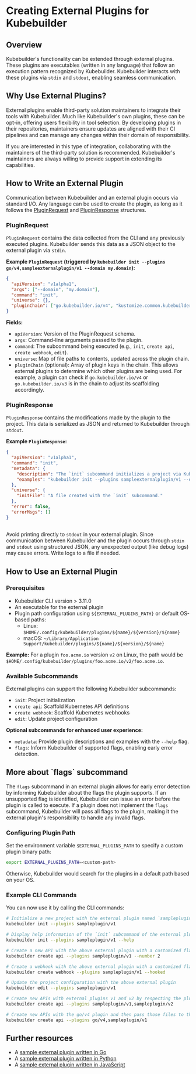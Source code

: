 # Creating External Plugins for Kubebuilder

## Overview

Kubebuilder's functionality can be extended through external plugins.
These plugins are executables (written in any language) that follow an
execution pattern recognized by Kubebuilder. Kubebuilder interacts with
these plugins via `stdin` and `stdout`, enabling seamless communication.

## Why Use External Plugins?

External plugins enable third-party solution maintainers to integrate their tools with Kubebuilder.
Much like Kubebuilder's own plugins, these can be opt-in, offering users
flexibility in tool selection. By developing plugins in their repositories,
maintainers ensure updates are aligned with their CI pipelines and can
manage any changes within their domain of responsibility.

If you are interested in this type of integration, collaborating with the
maintainers of the third-party solution is recommended. Kubebuilder's maintainers
are always willing to provide support in extending its capabilities.

## How to Write an External Plugin

Communication between Kubebuilder and an external plugin occurs via
standard I/O. Any language can be used to create the plugin, as long
as it follows the [PluginRequest][code-plugin-external] and [PluginResponse][code-plugin-external]
structures.

### PluginRequest

`PluginRequest` contains the data collected from the CLI and any previously executed plugins. Kubebuilder sends this data as a JSON object to the external plugin via `stdin`.

**Example `PluginRequest` (triggered by `kubebuilder init --plugins go/v4,sampleexternalplugin/v1 --domain my.domain`):**

```json
{
  "apiVersion": "v1alpha1",
  "args": ["--domain", "my.domain"],
  "command": "init",
  "universe": {},
  "pluginChain": ["go.kubebuilder.io/v4", "kustomize.common.kubebuilder.io/v2", "sampleexternalplugin/v1"]
}
```

**Fields:**
- `apiVersion`: Version of the PluginRequest schema.
- `args`: Command-line arguments passed to the plugin.
- `command`: The subcommand being executed (e.g., `init`, `create api`, `create webhook`, `edit`).
- `universe`: Map of file paths to contents, updated across the plugin chain.
- `pluginChain` (optional): Array of plugin keys in the chain. This allows external plugins to determine which other plugins are being used. For example, a plugin can check if `go.kubebuilder.io/v4` or `go.kubebuilder.io/v3` is in the chain to adjust its scaffolding accordingly.

### PluginResponse

`PluginResponse` contains the modifications made by the plugin to the project. This data is serialized as JSON and returned to Kubebuilder through `stdout`.

**Example `PluginResponse`:**
```json
{
  "apiVersion": "v1alpha1",
  "command": "init",
  "metadata": {
    "description": "The `init` subcommand initializes a project via Kubebuilder. It scaffolds a single file: `initFile`.",
    "examples": "kubebuilder init --plugins sampleexternalplugin/v1 --domain my.domain"
  },
  "universe": {
    "initFile": "A file created with the `init` subcommand."
  },
  "error": false,
  "errorMsgs": []
}
```

<aside>
<H1> </H1>

Avoid printing directly to `stdout` in your external plugin.
Since communication between Kubebuilder and the plugin occurs through
`stdin` and `stdout` using structured JSON, any unexpected output
(like debug logs) may cause errors. Write logs to a file if needed.

</aside>

## How to Use an External Plugin

### Prerequisites

- Kubebuilder CLI version > 3.11.0
- An executable for the external plugin
- Plugin path configuration using `${EXTERNAL_PLUGINS_PATH}` or default OS-based paths:
  - Linux: `$HOME/.config/kubebuilder/plugins/${name}/${version}/${name}`
  - macOS: `~/Library/Application Support/kubebuilder/plugins/${name}/${version}/${name}`

**Example:** For a plugin `foo.acme.io` version `v2` on Linux, the path would be `$HOME/.config/kubebuilder/plugins/foo.acme.io/v2/foo.acme.io`.

### Available Subcommands

External plugins can support the following Kubebuilder subcommands:
- `init`: Project initialization
- `create api`: Scaffold Kubernetes API definitions
- `create webhook`: Scaffold Kubernetes webhooks
- `edit`: Update project configuration

**Optional subcommands for enhanced user experience:**
- `metadata`: Provide plugin descriptions and examples with the `--help` flag.
- `flags`: Inform Kubebuilder of supported flags, enabling early error detection.

<aside class="note">
<h1>More about `flags` subcommand</h1>

The `flags` subcommand in an external plugin allows for early error detection by informing Kubebuilder about the flags the plugin supports. If an unsupported flag is identified, Kubebuilder can issue an error before the plugin is called to execute.
If a plugin does not implement the `flags` subcommand, Kubebuilder will pass all flags to the plugin, making it the external plugin's responsibility to handle any invalid flags.

</aside>

### Configuring Plugin Path

Set the environment variable `$EXTERNAL_PLUGINS_PATH`
to specify a custom plugin binary path:

```sh
export EXTERNAL_PLUGINS_PATH=<custom-path>
```

Otherwise, Kubebuilder would search for the plugins in a default path based on your OS.

### Example CLI Commands

You can now use it by calling the CLI commands:

```sh
# Initialize a new project with the external plugin named `sampleplugin`
kubebuilder init --plugins sampleplugin/v1

# Display help information of the `init` subcommand of the external plugin
kubebuilder init --plugins sampleplugin/v1 --help

# Create a new API with the above external plugin with a customized flag `number`
kubebuilder create api --plugins sampleplugin/v1 --number 2

# Create a webhook with the above external plugin with a customized flag `hooked`
kubebuilder create webhook --plugins sampleplugin/v1 --hooked

# Update the project configuration with the above external plugin
kubebuilder edit --plugins sampleplugin/v1

# Create new APIs with external plugins v1 and v2 by respecting the plugin chaining order
kubebuilder create api --plugins sampleplugin/v1,sampleplugin/v2

# Create new APIs with the go/v4 plugin and then pass those files to the external plugin by respecting the plugin chaining order
kubebuilder create api --plugins go/v4,sampleplugin/v1
```

## Further resources

- A [sample external plugin written in Go](https://github.com/kubernetes-sigs/kubebuilder/tree/master/docs/book/src/simple-external-plugin-tutorial/testdata/sampleexternalplugin/v1)
- A [sample external plugin written in Python](https://github.com/rashmigottipati/POC-Phase2-Plugins)
- A [sample external plugin written in JavaScript](https://github.com/Eileen-Yu/kb-js-plugin)

[code-plugin-external]: https://github.com/kubernetes-sigs/kubebuilder/blob/book-v4/pkg/plugin/external/types.go
